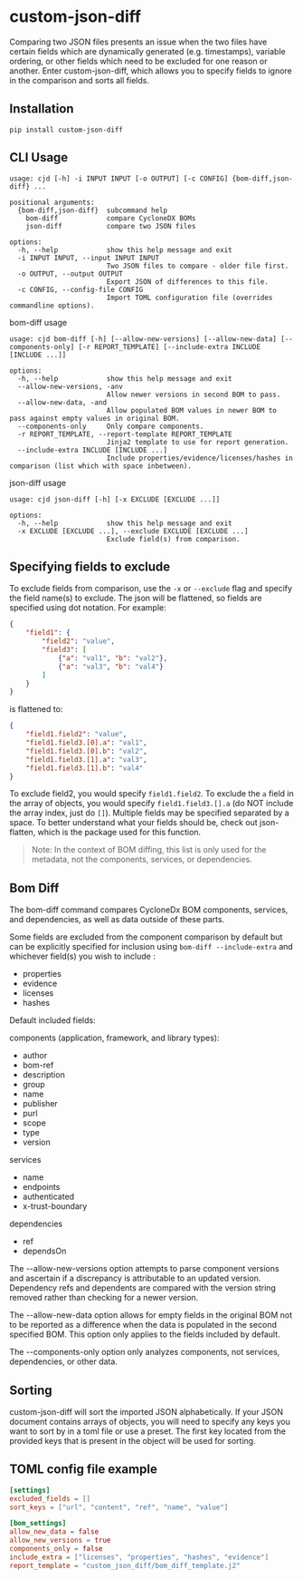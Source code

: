 # custom-json-diff

Comparing two JSON files presents an issue when the two files have certain fields which are 
dynamically generated (e.g. timestamps), variable ordering, or other fields which need to be 
excluded for one reason or another. Enter custom-json-diff, which allows you to specify fields to 
ignore in the comparison and sorts all fields.



## Installation
`pip install custom-json-diff`

## CLI Usage

```
usage: cjd [-h] -i INPUT INPUT [-o OUTPUT] [-c CONFIG] {bom-diff,json-diff} ...

positional arguments:
  {bom-diff,json-diff}  subcommand help
    bom-diff            compare CycloneDX BOMs
    json-diff           compare two JSON files

options:
  -h, --help            show this help message and exit
  -i INPUT INPUT, --input INPUT INPUT
                        Two JSON files to compare - older file first.
  -o OUTPUT, --output OUTPUT
                        Export JSON of differences to this file.
  -c CONFIG, --config-file CONFIG
                        Import TOML configuration file (overrides commandline options).
```

bom-diff usage
```
usage: cjd bom-diff [-h] [--allow-new-versions] [--allow-new-data] [--components-only] [-r REPORT_TEMPLATE] [--include-extra INCLUDE [INCLUDE ...]]

options:
  -h, --help            show this help message and exit
  --allow-new-versions, -anv
                        Allow newer versions in second BOM to pass.
  --allow-new-data, -and
                        Allow populated BOM values in newer BOM to pass against empty values in original BOM.
  --components-only     Only compare components.
  -r REPORT_TEMPLATE, --report-template REPORT_TEMPLATE
                        Jinja2 template to use for report generation.
  --include-extra INCLUDE [INCLUDE ...]
                        Include properties/evidence/licenses/hashes in comparison (list which with space inbetween).
```

json-diff usage
```
usage: cjd json-diff [-h] [-x EXCLUDE [EXCLUDE ...]]

options:
  -h, --help            show this help message and exit
  -x EXCLUDE [EXCLUDE ...], --exclude EXCLUDE [EXCLUDE ...]
                        Exclude field(s) from comparison.
```

## Specifying fields to exclude

To exclude fields from comparison, use the `-x` or `--exclude` flag and specify the field name(s) 
to exclude. The json will be flattened, so fields are specified using dot notation. For example:

```json
{
    "field1": {
        "field2": "value", 
        "field3": [
            {"a": "val1", "b": "val2"}, 
            {"a": "val3", "b": "val4"}
        ]
    }
}
```

is flattened to:
```json
{
    "field1.field2": "value",
    "field1.field3.[0].a": "val1",
    "field1.field3.[0].b": "val2",
    "field1.field3.[1].a": "val3",
    "field1.field3.[1].b": "val4"
}
```

To exclude field2, you would specify `field1.field2`. To exclude the `a` field in the array of 
objects, you would specify `field1.field3.[].a` (do NOT include the array index, just do `[]`). 
Multiple fields may be specified separated by a space. To better understand what your fields should
be, check out json-flatten, which is the package used for this function.

>Note: In the context of BOM diffing, this list is only used for the metadata, not the components, 
> services, or dependencies.

## Bom Diff

The bom-diff command compares CycloneDx BOM components, services, and dependencies, as well as data 
outside of these parts. 

Some fields are excluded from the component comparison by default but can be explicitly specified 
for inclusion using `bom-diff --include-extra` and whichever field(s) you wish to include :
- properties
- evidence
- licenses
- hashes

Default included fields:

components (application, framework, and library types):
- author
- bom-ref
- description
- group
- name
- publisher
- purl
- scope
- type
- version

services
- name
- endpoints
- authenticated
- x-trust-boundary

dependencies
- ref
- dependsOn

The --allow-new-versions option attempts to parse component versions and ascertain if a discrepancy 
is attributable to an updated version. Dependency refs and dependents are compared with the version 
string removed rather than checking for a newer version.

The --allow-new-data option allows for empty fields in the original BOM not to be reported as a 
difference when the data is populated in the second specified BOM. This option only applies to the 
fields included by default.

The --components-only option only analyzes components, not services, dependencies, or other data.

## Sorting

custom-json-diff will sort the imported JSON alphabetically. If your JSON document contains arrays 
of objects, you will need to specify any keys you want to sort by in a toml file or use a preset.
The first key located from the provided keys that is present in the object will be used for sorting.

## TOML config file example

```toml
[settings]
excluded_fields = []
sort_keys = ["url", "content", "ref", "name", "value"]

[bom_settings]
allow_new_data = false
allow_new_versions = true
components_only = false
include_extra = ["licenses", "properties", "hashes", "evidence"]
report_template = "custom_json_diff/bom_diff_template.j2"
```